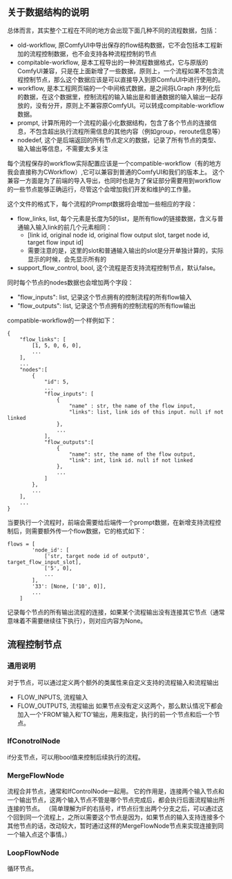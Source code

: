


## 关于数据结构的说明

总体而言，其实整个工程在不同的地方会出现下面几种不同的流程数据，包括：
* old-workflow, 原ComfyUI中导出保存的flow结构数据，它不会包括本工程新加的流程控制数据，也不会支持各种流程控制的节点
* compitable-workflow, 是本工程导出的一种流程数据格式，它与原版的ComfyUI兼容，只是在上面新增了一些数据，原则上，一个流程如果不包含流程控制节点，那么这个数据应该是可以直接导入到原ComfuUI中进行使用的。
* workflow, 是本工程网页端的一个中间格式数据，是之间将LGraph 序列化后的数据，在这个数据里，控制流程的输入输出是和普通数据的输入输出一起存放的，没有分开，原则上不兼容原ComfyUI。可以转成compitable-workflow数据。
* prompt, 计算所用的一个流程的最小化数据结构，包含了各个节点的连接信息，不包含超出执行流程所需信息的其他内容（例如group，reroute信息等）
* nodedef, 这个是后端返回的所有节点定义的数据，记录了所有节点的类型、输入输出等信息，不需要太多关注

每个流程保存的workflow实际配置应该是一个compatible-workflow（有的地方我会直接称为CWorkflow）,它可以兼容到普通的ComfyUI和我们的版本上。
这个兼容一方面是为了前端的导入导出，也同时也是为了保证部分需要用到workflow的一些节点能够正确运行，尽管这个会增加我们开发和维护的工作量。


这个文件的格式下，每个流程的Prompt数据将会增加一些相应的字段：
* flow_links, list, 每个元素是长度为5的list，是所有flow的链接数据，含义与普通输入输入link的前几个元素相同：
  * [link id, original node id, original flow output slot, target node id, target flow input id]
  * 需要注意的是，这里的slot和普通输入输出的slot是分开单独计算的，实际显示的时候，会先显示所有的
* support_flow_control, bool, 这个流程是否支持流程控制节点，默认false。


同时每个节点的nodes数据也会增加两个字段：
* "flow_inputs": list, 记录这个节点拥有的控制流程的所有flow输入
* "flow_outputs": list, 记录这个节点拥有的控制流程的所有flow输出

compatible-workflow的一个样例如下：
```
{
    "flow_links": [
        [1, 5, 0, 6, 0],
        ...
    ],
    ...
    "nodes":[
        {
            "id": 5, 
            ...
            "flow_inputs": [
                {
                    "name" : str, the name of the flow input,
                    "links": list, link ids of this input. null if not linked
                },
                ...
            ],
            "flow_outputs":[
                {
                    "name": str, the name of the flow output,
                    "link": int, link id. null if not linked
                },
                ...
            ]
        },
        ...
    ],
    ...
}
```


当要执行一个流程时，前端会需要给后端传一个prompt数据，在新增支持流程控制后，则需要额外传一个flow数据，它的格式如下：
```
flows = [
        'node_id': [
            ['str, target node id of output0', target_flow_input_slot], 
            ['5', 0], 
            ...
        ],
        '33': [None, ['10', 0]],
        ...
    ]
```
记录每个节点的所有输出流程的连接，如果某个流程输出没有连接其它节点（通常意味着不需要继续往下执行），则对应内容为None。



## 流程控制节点

### 通用说明
对于节点，可以通过定义两个额外的类属性来自定义支持的流程输入和流程输出
* FLOW_INPUTS, 流程输入
* FLOW_OUTPUTS, 流程输出
如果节点没有定义这两个，那么默认情况下都会加入一个'FROM'输入和'TO'输出，用来指定，执行的前一个节点和后一个节点。


### IfConotrolNode
if分支节点，可以用bool值来控制后续执行的流程。


### MergeFlowNode
流程合并节点，通常和IfControlNode一起用。
它的作用是，连接两个输入节点和一个输出节点，这两个输入节点不管是哪个节点完成后，都会执行后面流程输出所连接的节点。
（简单理解为IF的右括号，if节点衍生出两个分支之后，可以通过这个回到同一个流程上，之所以需要这个节点是因为，如果节点的输入支持连接多个其他节点的话，改动较大，暂时通过这样的MergeFlowNode节点来实现连接到同一个输入点这个事情。）


### LoopFlowNode
循环节点。


